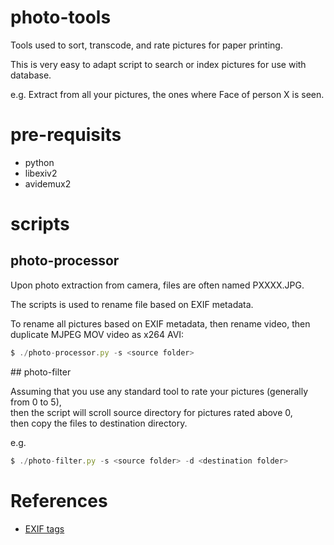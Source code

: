 # photo-tools

Tools used to sort, transcode, and rate pictures for paper printing.

This is very easy to adapt script to search or index pictures for use with database.

e.g. Extract from all your pictures, the ones where Face of person X is seen.

# pre-requisits
* python
* libexiv2
* avidemux2
 
# scripts

## photo-processor

Upon photo extraction from camera, files are often named PXXXX.JPG.

The scripts is used to rename file based on EXIF metadata.

To rename all pictures based on EXIF metadata, then rename video, then duplicate MJPEG MOV video as x264 AVI:

```js
$ ./photo-processor.py -s <source folder>
```

## photo-filter

Assuming that you use any standard tool to rate your pictures (generally from 0 to 5), 
<br/>then the script will scroll source directory for pictures rated above 0,
<br/>then copy the files to destination directory.

e.g.

```js
$ ./photo-filter.py -s <source folder> -d <destination folder>
```

# References

* [EXIF tags](http://www.exiv2.org/tags.html)
